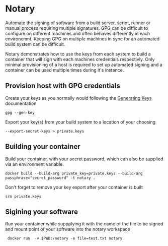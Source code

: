 # Notary

Automate the signing of software from a build server, script, runner or manual process requiring multiple signatures. GPG can be difficult to configure on different machines and often behaves differently in each environemnt. Keeping GPG on multiple machines in sync for an automated build system can be difficult. 

Notary demonstrates how to use the keys from each system to build a container that will sign with each machines credentials respectivly. Only minimal provisioning of a host is required to set up automated signing and a container can be used multiple times during it's instance.

## Provision host with GPG credentials

Create your keys as you normally would following the [Generating Keys](https://www.gnupg.org/gph/en/manual/c14.html) documentation
```
gpg --gen-key
```

Export your key(s) from your build system to a location of your choosing

```
--export-secret-keys > private.keys
```

## Building your container

Build your container, with your secret password, which can also be supplied via an environment variable. 

```
docker build --build-arg private_key=private.keys --build-arg passphrase="secret_password" -t notary .
```

Don't forget to remove your key export after your container is built

```
srm private.keys
```

## Sigining your software

Run your container while suppplying it with the name of the file to be signed and mount point of your software into the notary workspace

```
 docker run  -v $PWD:/notary -e file=test.txt notary
````



